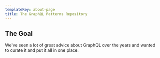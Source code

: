 ```yaml
---
templateKey: about-page
title: The GraphQL Patterns Repository
---
```

## The Goal

We've seen a lot of great advice about GraphQL over the years and wanted to curate it and put it all in one place.
